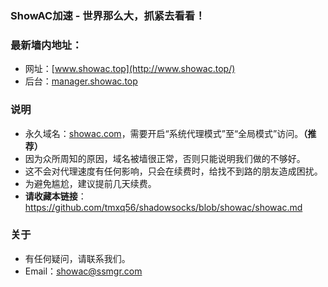 ### ShowAC加速 - 世界那么大，抓紧去看看！
### 最新墙内地址：
- 网址：[www.showac.top](http://www.showac.top/)
- 后台：[manager.showac.top](http://manager.showac.top/)
### 说明
- 永久域名：[showac.com](http://showac.com/)，需要开启“系统代理模式”至“全局模式”访问。**（推荐）**
- 因为众所周知的原因，域名被墙很正常，否则只能说明我们做的不够好。
- 这不会对代理速度有任何影响，只会在续费时，给找不到路的朋友造成困扰。
- 为避免尴尬，建议提前几天续费。
- **请收藏本链接**：<https://github.com/tmxq56/shadowsocks/blob/showac/showac.md>
### 关于
- 有任何疑问，请联系我们。
- Email：showac@ssmgr.com

